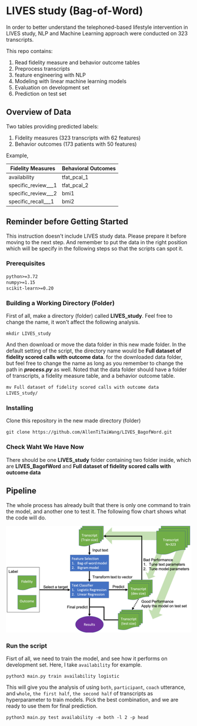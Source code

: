 # LIVES study (Bag-of-Word)

In order to better understand the telephoned-based lifestyle intervention
in LIVES study, NLP and Machine Learning approach were conducted on 323
transcripts.

This repo contains:

1. Read fidelity measure and behavior outcome tables
2. Preprocess transcripts
3. feature engineering with NLP
4. Modeling with linear machine learning models
5. Evaluation on development set
6. Prediction on test set

## Overview of Data

Two tables providing predicted labels:
1. Fidelity measures (323 transcripts with 62 features)
2. Behavior outcomes (173 patients with 50 features)

Example,

| Fidelity Measures | Behavioral Outcomes |
| --- | --- |
| availability             | tfat_pcal_1 |
| specific_review___1      | tfat_pcal_2 |
| specific_review___2      | bmi1        |
| specific_recall___1      | bmi2        |

## Reminder before Getting Started

This instruction doesn't include LIVES study data. Please prepare it
before moving to the next step. And remember to put the data in the 
right position which will be specify in the following steps so that 
the scripts can spot it.

### Prerequisites

```
python>=3.72
numpy>=1.15
scikit-learn>=0.20
```

### Building a Working Directory (Folder)

First of all, make a directory (folder) called **LIVES_study**.
Feel free to change the name, it won't affect the following 
analysis.

```
mkdir LIVES_study
```

And then download or move the data folder in this new made folder.
In the default setting of the script, the directory name would 
be **Full dataset of fidelity scored calls with outcome data**.
for the downloaded data folder, but feel free to change the name 
as long as you remember to change the path in ***process.py*** as 
well. Noted that the data folder should have a folder of transcripts,
a fidelity measure table, and a behavior outcome table.

```
mv Full dataset of fidelity scored calls with outcome data LIVES_study/ 
```

### Installing

Clone this repository in the new made directory (folder)

```
git clone https://github.com/AllenTiTaiWang/LIVES_BagofWord.git
```

### Check Waht We Have Now

There should be one **LIVES_study** folder containing two folder inside,
which are **LIVES_BagofWord** and **Full dataset of fidelity scored 
calls with outcome data**

## Pipeline

The whole process has already built that there is only one command
to train the model, and another one to test it. The following flow
chart shows what the code will do.

![alt text](https://github.com/AllenTiTaiWang/LIVES_BagofWord/blob/master/pics/flow_chart.png)

### Run the script

Fisrt of all, we need to train the model, and see how it performs
on development set. Here, I take `availability` for example.

```
python3 main.py train availability logistic
```

This will give you the analysis of using `both`, `participant`,
`coach` utterance, and `whole`, `the first half`, `the second half`
of transcripts as hyperparameter to train models. Pick the best
combination, and we are ready to use them for final prediction.

```
python3 main.py test availability -e both -l 2 -p head
```

